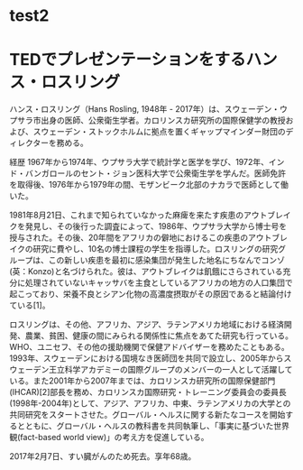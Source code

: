 # test2


# TEDでプレゼンテーションをするハンス・ロスリング
ハンス・ロスリング（Hans Rosling, 1948年 - 2017年）は、スウェーデン・ウプサラ市出身の医師、公衆衛生学者。カロリンスカ研究所の国際保健学の教授および、スウェーデン・ストックホルムに拠点を置くギャップマインダー財団のディレクターを務める。

経歴
1967年から1974年、ウプサラ大学で統計学と医学を学び、1972年、インド・バンガロールのセント・ジョン医科大学で公衆衛生学を学んだ。医師免許を取得後、1976年から1979年の間、モザンビーク北部のナカラで医師として働いた。

1981年8月21日、これまで知られていなかった麻痺を来たす疾患のアウトブレイクを発見し、その後行った調査によって、1986年、ウプサラ大学から博士号を授与された。その後、20年間をアフリカの僻地におけるこの疾患のアウトブレイクの研究に費やし、10名の博士課程の学生を指導した。ロスリングの研究グループは、この新しい疾患を最初に感染集団が発生した地名にちなんでコンゾ(英：Konzo)と名づけられた。彼は、アウトブレイクは飢餓にさらされている充分に処理されていないキャッサバを主食としているアフリカの地方の人口集団で起こっており、栄養不良とシアン化物の高濃度摂取がその原因であると結論付けている[1]。

ロスリングは、その他、アフリカ、アジア、ラテンアメリカ地域における経済開発、農業、貧困、健康の間にみられる関係性に焦点をあてた研究も行っている。WHO、ユニセフ、その他の援助機関で保健アドバイザーを務めたこともある。1993年、スウェーデンにおける国境なき医師団を共同で設立し、2005年からスウェーデン王立科学アカデミーの国際グループのメンバーの一人として活躍している。また2001年から2007年までは、カロリンスカ研究所の国際保健部門(IHCAR)[2]部長を務め、カロリンスカ国際研究・トレーニング委員会の委員長(1998年-2004年)として、アジア、アフリカ、中東、ラテンアメリカの大学との共同研究をスタートさせた。グローバル・ヘルスに関する新たなコースを開始するとともに、グローバル・ヘルスの教科書を共同執筆し、「事実に基づいた世界観(fact-based world view)」の考え方を促進している。

2017年2月7日、すい臓がんのため死去。享年68歳。
